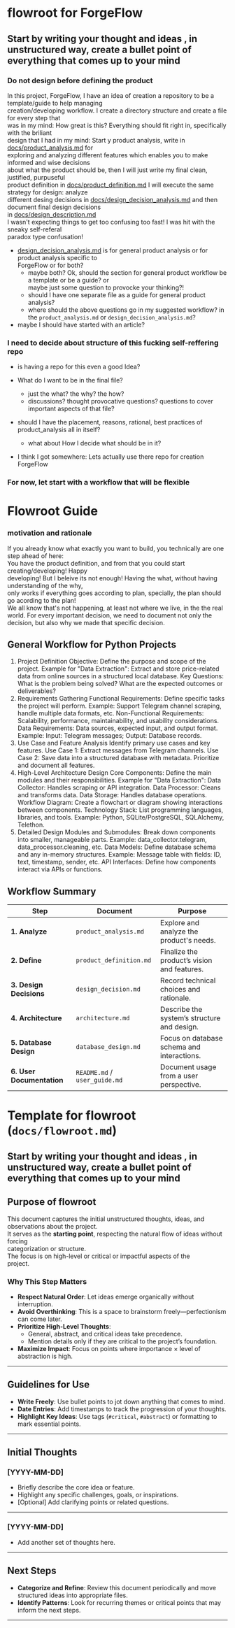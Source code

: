 # flowroot for ForgeFlow
## Start by writing your thought and ideas , in unstructured way, create a bullet point of everything that comes up to your mind
### Do not design before defining the product
In this project, ForgeFlow, I have an idea of creation a repository to be a template/guide to help managing  
creation/developing workflow. I create a directory structure and create a file for every step that  
was in my mind: How great is this? Everything should fit right in, specifically with the briliant   
design that I had in my mind: Start y product analysis, write in [docs/product_analysis.md](docs/product_analysis.md) for  
exploring and analyzing different features which enables you to make informed and wise decisions  
about what the product should be, then I will just write my final clean, justified, purpuseful  
product definition in
[docs/product_definition.md](docs/product_definition.md)
I will execute the same strategy for design: analyze  
different desing decisions in [docs/design_decision_analysis.md](docs/design_decision_analysis.md) and then document final design decisions  
in [docs/design_description.md](docs/design_description.md)  
I wasn't expecting things to get too confusing too fast! I was hit with the sneaky self-referal  
paradox type confusation! 
- [design_decision_analysis.md](docs/design_decision_analysis.md) is for general product analysis 
or for product analysis specific to  
ForgeFlow or for both? 
  - maybe both? Ok, should the section for general product workflow be a template or be a guide? or  
  maybe just some question to provocke your thinking?!
  - should I have one separate file as a guide for general product analysis?
  - where should the above questions go in my suggested workflow? in the `product_analysis.md` or
  `design_decision_analysis.md`? 
- maybe I should have started with an article?






### I need to decide about structure of this fucking self-reffering repo

- is having a repo for this even a good Idea?
- What do I want to be in the final file?
  - just the what? the why? the how? 
  - discussions? thought provocative questions? questions to cover important aspects of that file?
- should I have the placement, reasons, rational, best practices of product_analysis all in itself?
  - what about How I decide what should be in it? 


- I think I got somewhere: Lets actually use there repo for creation ForgeFlow

### For now, let start with a workflow that will be flexible

# Flowroot Guide

### motivation and rationale 
 If you already know what exactly you want to build, you technically are one step ahead of here:  
You have the product definition, and from that you could start creating/developing! Happy  
developing! But I beleive its not enough! Having the what, without having understanding of the why,  
only works if everything goes according to plan, specially, the plan should go acording to the plan!  
We all know that's not happening, at least not where we live, in the the real world. 
For every important decision, we need to document not only the decision, but also why we made that specific decision. 


## General Workflow for Python Projects
1. Project Definition
Objective: Define the purpose and scope of the project.
Example for "Data Extraction": Extract and store price-related data from online sources in a structured local database.
Key Questions:
What is the problem being solved?
What are the expected outcomes or deliverables?
2. Requirements Gathering
Functional Requirements:
Define specific tasks the project will perform.
Example: Support Telegram channel scraping, handle multiple data formats, etc.
Non-Functional Requirements:
Scalability, performance, maintainability, and usability considerations.
Data Requirements:
Data sources, expected input, and output format.
Example: Input: Telegram messages; Output: Database records.
3. Use Case and Feature Analysis
Identify primary use cases and key features.
Use Case 1: Extract messages from Telegram channels.
Use Case 2: Save data into a structured database with metadata.
Prioritize and document all features.
4. High-Level Architecture Design
Core Components:
Define the main modules and their responsibilities.
Example for "Data Extraction":
Data Collector: Handles scraping or API integration.
Data Processor: Cleans and transforms data.
Data Storage: Handles database operations.
Workflow Diagram:
Create a flowchart or diagram showing interactions between components.
Technology Stack:
List programming languages, libraries, and tools.
Example: Python, SQLite/PostgreSQL, SQLAlchemy, Telethon.
5. Detailed Design
Modules and Submodules:
Break down components into smaller, manageable parts.
Example: data_collector.telegram, data_processor.cleaning, etc.
Data Models:
Define database schema and any in-memory structures.
Example: Message table with fields: ID, text, timestamp, sender, etc.
API Interfaces:
Define how components interact via APIs or functions.

## Workflow Summary


| **Step**              | **Document**               | **Purpose**                                           |
|-----------------------|----------------------------|-------------------------------------------------------|
| **1. Analyze**        | `product_analysis.md`      | Explore and analyze the product's needs.              |
| **2. Define**         | `product_definition.md`    | Finalize the product’s vision and features.           |
| **3. Design Decisions**| `design_decision.md`      | Record technical choices and rationale.               |
| **4. Architecture**   | `architecture.md`          | Describe the system’s structure and design.           |
| **5. Database Design**| `database_design.md`       | Focus on database schema and interactions.            |
| **6. User Documentation** | `README.md` / `user_guide.md` | Document usage from a user perspective.        |




# Template for flowroot (`docs/flowroot.md`)
## Start by writing your thought and ideas , in unstructured way, create a bullet point of everything that comes up to your mind
## Purpose of flowroot
This document captures the initial unstructured thoughts, ideas, and observations about the project.  
It serves as the **starting point**, respecting the natural flow of ideas without forcing   
categorization or structure.   
The focus is on high-level or critical or impactful aspects of the   
project.



### Why This Step Matters
- **Respect Natural Order**: Let ideas emerge organically without interruption.
- **Avoid Overthinking**: This is a space to brainstorm freely—perfectionism can come later.
- **Prioritize High-Level Thoughts**:
  - General, abstract, and critical ideas take precedence.
  - Mention details only if they are critical to the project’s foundation.
- **Maximize Impact**: Focus on points where importance × level of abstraction is high.

---

## Guidelines for Use
- **Write Freely**: Use bullet points to jot down anything that comes to mind.
- **Date Entries**: Add timestamps to track the progression of your thoughts.
- **Highlight Key Ideas**: Use tags (`#critical`, `#abstract`) or formatting to mark essential points.

---

## Initial Thoughts

### [YYYY-MM-DD]
- Briefly describe the core idea or feature.
- Highlight any specific challenges, goals, or inspirations.
- [Optional] Add clarifying points or related questions.

---

### [YYYY-MM-DD]
- Add another set of thoughts here.

---

## Next Steps
- **Categorize and Refine**: Review this document periodically and move structured ideas into appropriate files.
- **Identify Patterns**: Look for recurring themes or critical points that may inform the next steps.

---

